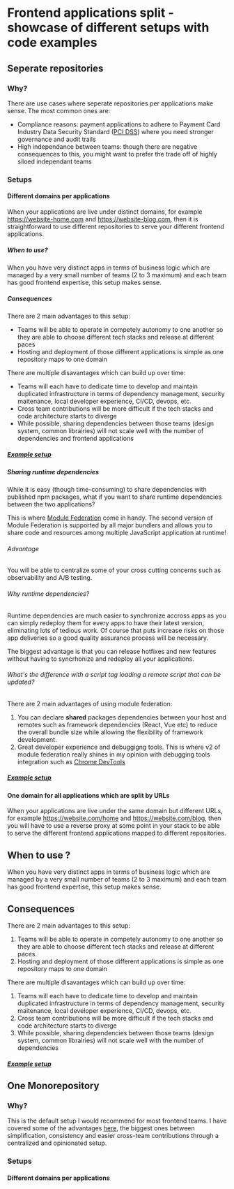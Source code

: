 # Frontend applications split - showcase of different setups with code examples

## Seperate repositories

### Why?

There are use cases where seperate repositories per applications make sense. The most common ones are:

- Compliance reasons: payment applications to adhere to Payment Card Industry Data Security Standard ([PCI DSS](https://en.wikipedia.org/wiki/Payment_Card_Industry_Data_Security_Standard)) where you need stronger governance and audit trails
- High independance between teams: though there are negative consequences to this, you might want to prefer the trade off of highly siloed independant teams

### Setups

#### Different domains per applications

When your applications are live under distinct domains, for example https://website-home.com and https://website-blog.com, then it is straightforward to use different repositories to serve your different frontend applications.

##### When to use?

When you have very distinct apps in terms of business logic which are managed by a very small number of teams (2 to 3 maximum) and each team has good frontend expertise, this setup makes sense.

##### Consequences

There are 2 main advantages to this setup:

- Teams will be able to operate in competely autonomy to one another so they are able to choose different tech stacks and release at different paces
- Hosting and deployment of those different applications is simple as one repository maps to one domain

There are multiple disavantages which can build up over time:

- Teams will each have to dedicate time to develop and maintain duplicated infrastructure in terms of dependency management, security maitenance, local developer experience, CI/CD, devops, etc.
- Cross team contributions will be more difficult if the tech stacks and code architecture starts to diverge
- While possible, sharing dependencies between those teams (design system, common librairies) will not scale well with the number of dependencies and frontend applications

##### [Example setup](./examples/1-separate-repositories/different-domains-per-applications/)

##### Sharing runtime dependencies

While it is easy (though time-consuming) to share dependencies with published npm packages, what if you want to share runtime dependencies between the two applications?

This is where [Module Federation](https://module-federation.io/guide/start/index.html) come in handy. The second version of Module Federation is supported by all major bundlers and allows you to share code and resources among multiple JavaScript application at runtime!

###### Advantage

You will be able to centralize some of your cross cutting concerns such as observability and A/B testing.

###### Why runtime dependencies?

Runtime dependencies are much easier to synchronize accross apps as you can simply redeploy them for every apps to have their latest version, eliminating lots of tedious work. Of course that puts increase risks on those app deliveries so a good quality assurance process will be necessary.

The biggest advantage is that you can release hotfixes and new features without having to syncrhonize and redeploy all your applications.

###### What's the difference with a script tag loading a remote script that can be updated?

There are 2 main advantages of using module federation:

1. You can declare **shared** packages dependencies between your host and remotes such as framework dependencies (React, Vue etc) to reduce the overall bundle size while allowing the flexibility of framework development.
2. Great developer experience and debuggigng tools. This is where v2 of module federation really shines in my opinion with debugging tools integration such as [Chrome DevTools](https://module-federation.io/guide/basic/chrome-devtool.html)

##### [Example setup](./examples/1-separate-repositories/module-federation/)

#### One domain for all applications which are split by URLs

When your applications are live under the same domain but different URLs, for example https://website.com/home and https://website.com/blog, then you will have to use a reverse proxy at some point in your stack to be able to serve the different frontend applications mapped to different repositories.

## When to use ?

When you have very distinct apps in terms of business logic which are managed by a very small number of teams (2 to 3 maximum) and each team has good frontend expertise, this setup makes sense.

## Consequences

There are 2 main advantages to this setup:

1. Teams will be able to operate in competely autonomy to one another so they are able to choose different tech stacks and release at different paces.
2. Hosting and deployment of those different applications is simple as one repository maps to one domain

There are multiple disavantages which can build up over time:

1. Teams will each have to dedicate time to develop and maintain duplicated infrastructure in terms of dependency management, security maitenance, local developer experience, CI/CD, devops, etc.
2. Cross team contributions will be more difficult if the tech stacks and code architecture starts to diverge
3. While possible, sharing dependencies between those teams (design system, common librairies) will not scale well with the number of dependencies

##### [Example setup](./examples/1-separate-repositories/reverse-proxy-split/)

## One Monorepository

### Why?

This is the default setup I would recommend for most frontend teams. I have covered some of the advantages [here](https://www.simplefrontend.dev/blog/why-a-frontend-monorepo/), the biggest ones between simplification, consistency and easier cross-team contributions through a centralized and opinionated setup.

### Setups

#### Different domains per applications
